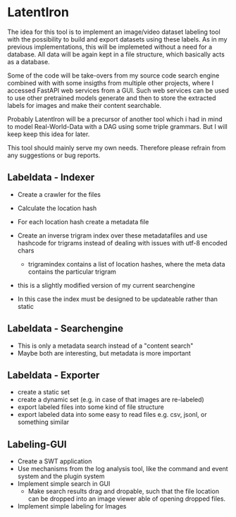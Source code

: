 # LatentIron

The idea for this tool is to implement an image/video dataset labeling tool with the possibility to build
and export datasets using these labels. As in my previous implementations, this will be implemeted without
a need for a database. All data will be again kept in a file structure, which basically acts as a database.

Some of the code will be take-overs from my source code search engine combined with with some insigths from 
multiple other projects, where I accessed FastAPI web services from a GUI. Such web services can be used to
use other pretrained models generate and then to store the extracted labels for images and make their content
searchable.

Probably LatentIron will be a precursor of another tool which i had in mind to model Real-World-Data with a
DAG using some triple grammars. But I will keep keep this idea for later.

This tool should mainly serve my own needs. Therefore please refrain from any suggestions or bug reports.

## Labeldata - Indexer

* Create a crawler for the files
* Calculate the location hash
* For each location hash create a metadata file
* Create an inverse trigram index over these metadatafiles and use hashcode for trigrams instead of dealing with issues with utf-8 encoded chars
  * trigramindex contains a list of location hashes, where the meta data contains the particular trigram
* this is a slightly modified version of my current searchengine

* In this case the index must be designed to be updateable rather than static

## Labeldata - Searchengine

* This is only a metadata search instead of a "content search"
* Maybe both are interesting, but metadata is more important

## Labeldata - Exporter

* create a static set
* create a dynamic set (e.g. in case of that images are re-labeled)
* export labeled files into some kind of file structure
* export labeled data into some easy to read files e.g. csv, jsonl, or something similar

## Labeling-GUI

* Create a SWT application
* Use mechanisms from the log analysis tool, like the command and event system and the plugin system
* Implement simple search in GUI
  * Make search results drag and dropable, such that the file location can be dropped into an image viewer able of opening dropped files.
* Implement simple labeling for Images